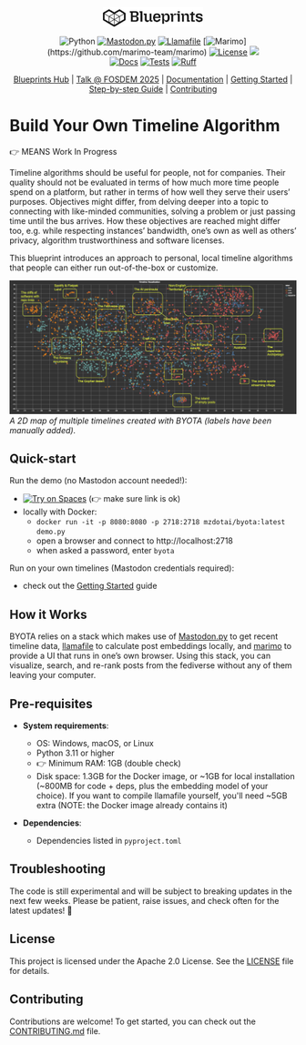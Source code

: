 <p align="center">
  <picture>
    <!-- When the user prefers dark mode, show the white logo -->
    <source media="(prefers-color-scheme: dark)" srcset="./images/Blueprint-logo-white.png">
    <!-- When the user prefers light mode, show the black logo -->
    <source media="(prefers-color-scheme: light)" srcset="./images/Blueprint-logo-black.png">
    <!-- Fallback: default to the black logo -->
    <img src="./images/Blueprint-logo-black.png" width="35%" alt="Project logo"/>
  </picture>
</p>


<div align="center">

![Python](https://img.shields.io/badge/Python-3.11%2B-blue)
[![Mastodon.py](https://img.shields.io/badge/Mastodon.py-0066CC?logo=mastodon&logoColor=white)](https://github.com/halcy/Mastodon.py)
[![Llamafile](https://img.shields.io/badge/Llamafile-6E6E6E?logo=mozilla&logoColor=white&labelColor=4A4A4A)](https://github.com/Mozilla-Ocho/llamafile)
[![Marimo](https://img.shields.io/badge/Marimo-009688?)](https://github.com/marimo-team/marimo)
[![License](https://img.shields.io/badge/license-Apache%202.0-blue.svg)](LICENSE)
[![](https://dcbadge.limes.pink/api/server/YuMNeuKStr?style=flat)](https://discord.gg/YuMNeuKStr) <br>
[![Docs](https://github.com/mozilla-ai/byota/actions/workflows/docs.yaml/badge.svg)](https://github.com/mozilla-ai/byota/actions/workflows/docs.yaml/)
[![Tests](https://github.com/mozilla-ai/byota/actions/workflows/tests.yaml/badge.svg)](https://github.com/mozilla-ai/byota/actions/workflows/tests.yaml/)
[![Ruff](https://github.com/mozilla-ai/byota/actions/workflows/lint.yaml/badge.svg?label=Ruff)](https://github.com/mozilla-ai/byota/actions/workflows/lint.yaml/)

[Blueprints Hub](https://developer-hub.mozilla.ai/)
| [Talk @ FOSDEM 2025](https://video.fosdem.org/2025/ud2208/fosdem-2025-5601-build-your-own-timeline-algorithm.mp4)
| [Documentation](https://mozilla-ai.github.io/byota/)
| [Getting Started](https://mozilla-ai.github.io/byota/getting-started)
| [Step-by-step Guide](https://mozilla-ai.github.io/byota/step-by-step-guide)
| [Contributing](CONTRIBUTING.md)

</div>

# Build Your Own Timeline Algorithm

👉 MEANS Work In Progress

Timeline algorithms should be useful for people, not for companies. Their quality should not be evaluated in terms of how much more time people spend on a platform, but rather in terms of how well they serve their users’ purposes. Objectives might differ, from delving deeper into a topic to connecting with like-minded communities, solving a problem or just passing time until the bus arrives. How these objectives are reached might differ too, e.g. while respecting instances’ bandwidth, one’s own as well as others’ privacy, algorithm trustworthiness and software licenses.

This blueprint introduces an approach to personal, local timeline algorithms that people can either run out-of-the-box or customize.

![A 2D scatterplot representing statuses from different Mastodon timelines (home, local, public, and tag/gopher). Some areas of the plot are labeled as geographical places in a map (e.g. "The AI peninsula", "The Billionaiers swamp", etc.)](images/map.png)
*A 2D map of multiple timelines created with BYOTA (labels have been manually added).*

## Quick-start

Run the demo (no Mastodon account needed!):

- [![Try on Spaces](https://img.shields.io/badge/%F0%9F%A4%97%20Try%20on-Spaces-blue)](https://huggingface.co/spaces/mozilla-ai/byota)  (👉 make sure link is ok)
- locally with Docker:
  - `docker run -it -p 8080:8080 -p 2718:2718 mzdotai/byota:latest demo.py`
  - open a browser and connect to http://localhost:2718
  - when asked a password, enter `byota`

Run on your own timelines (Mastodon credentials required):

- check out the [Getting Started](https://mozilla-ai.github.io/byota/getting-started/) guide

## How it Works
BYOTA relies on a stack which makes use of [Mastodon.py](https://github.com/halcy/Mastodon.py) to get recent timeline data, [llamafile](https://github.com/Mozilla-Ocho/llamafile) to calculate post embeddings locally, and [marimo](https://github.com/marimo-team/marimo) to provide a UI that runs in one’s own browser. Using this stack, you can visualize, search, and re-rank posts from the fediverse without any of them leaving your computer.

## Pre-requisites

- **System requirements**:
  - OS: Windows, macOS, or Linux
  - Python 3.11 or higher
  - 👉 Minimum RAM: 1GB (double check)
  - Disk space: 1.3GB for the Docker image, or ~1GB for local installation (~800MB for code + deps, plus the embedding model of your choice). If you want to compile llamafile yourself, you'll need ~5GB extra (NOTE: the Docker image already contains it)

- **Dependencies**:
  - Dependencies listed in `pyproject.toml`


## Troubleshooting

The code is still experimental and will be subject to breaking updates in the next few weeks. Please be patient, raise issues, and check often for the latest updates! 🙇

## License

This project is licensed under the Apache 2.0 License. See the [LICENSE](LICENSE) file for details.

## Contributing

Contributions are welcome! To get started, you can check out the [CONTRIBUTING.md](CONTRIBUTING.md) file.
